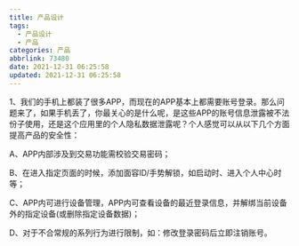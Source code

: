 ```yaml
---
title: 产品设计
tags:
  - 产品设计
  - 产品
categories: 产品
abbrlink: 73480
date: 2021-12-31 06:25:58
updated: 2021-12-31 06:25:58
---
```


1、我们的手机上都装了很多APP，而现在的APP基本上都需要账号登录。那么问题来了，如果手机丢了，你最关心的是什么呢，是这些APP的账号信息泄露被不法份子使用，还是这个应用里的个人隐私数据泄露呢？个人感觉可以从以下几个方面提高产品的安全性：

  A、APP内部涉及到交易功能需校验交易密码；

  B、在进入指定页面的时候，添加面容ID/手势解锁，如启动时、进入个人中心时等；

  C、APP内可进行设备管理，APP内可查看设备的最近登录信息，并解绑当前设备外的指定设备(或删除指定设备数据)；

  D、对于不合常规的系列行为进行限制，如：修改登录密码后立即注销账号。